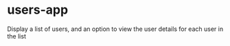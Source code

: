 # users-app
Display a list of users, and an option to view the user details for each user in the list
